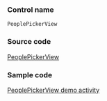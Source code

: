 ### Control name

`PeoplePickerView`

### Source code

[PeoplePickerView](https://github.com/microsoft/fluentui-android/blob/master/FluentUI/src/main/java/com/microsoft/fluentui/peoplepicker/PeoplePickerView.kt)

### Sample code

[PeoplePickerView demo activity](https://github.com/microsoft/fluentui-android/blob/master/FluentUI.Demo/src/main/java/com/microsoft/fluentuidemo/demos/PeoplePickerViewActivity.kt)

